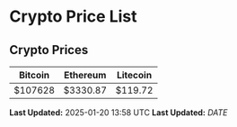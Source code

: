 # Crypto Price List

## Crypto Prices
| Bitcoin | Ethereum | Litecoin |
| ------- | -------- | -------- |
| $107628 | $3330.87 | $119.72 |
**Last Updated:** 2025-01-20 13:58 UTC
**Last Updated:** $DATE$
